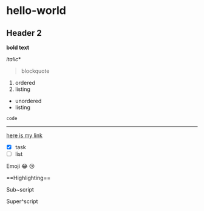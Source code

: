 # hello-world

## Header 2

**bold text**

*italic**

> blockquote

1. ordered
2. listing

- unordered
- listing

`code`

---

[here is my link](https://www.markdownguide.org/cheat-sheet/)

- [x] task
- [ ] list

Emoji 😂 😢

==Highlighting==

Sub~script

Super^script

